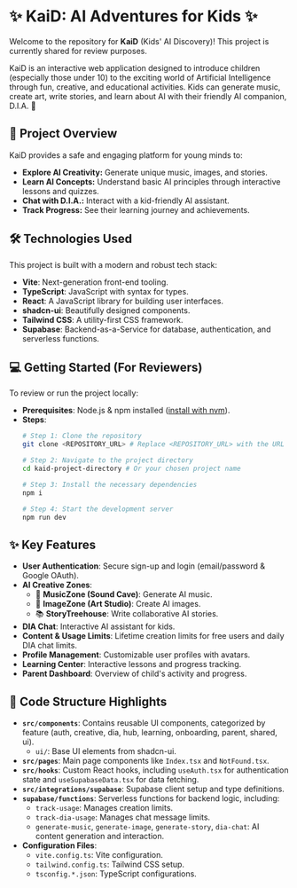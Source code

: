 # ✨ KaiD: AI Adventures for Kids ✨

Welcome to the repository for **KaiD** (Kids' AI Discovery)! This project is currently shared for review purposes.

KaiD is an interactive web application designed to introduce children (especially those under 10) to the exciting world of Artificial Intelligence through fun, creative, and educational activities. Kids can generate music, create art, write stories, and learn about AI with their friendly AI companion, D.I.A. 🤖

## 🚀 Project Overview

KaiD provides a safe and engaging platform for young minds to:
* **Explore AI Creativity:** Generate unique music, images, and stories.
* **Learn AI Concepts:** Understand basic AI principles through interactive lessons and quizzes.
* **Chat with D.I.A.:** Interact with a kid-friendly AI assistant.
* **Track Progress:** See their learning journey and achievements.

## 🛠️ Technologies Used

This project is built with a modern and robust tech stack:
* **Vite**: Next-generation front-end tooling.
* **TypeScript**: JavaScript with syntax for types.
* **React**: A JavaScript library for building user interfaces.
* **shadcn-ui**: Beautifully designed components.
* **Tailwind CSS**: A utility-first CSS framework.
* **Supabase**: Backend-as-a-Service for database, authentication, and serverless functions.

## 💻 Getting Started (For Reviewers)

To review or run the project locally:
* **Prerequisites**: Node.js & npm installed ([install with nvm](https://github.com/nvm-sh/nvm#installing-and-updating)).
* **Steps**:
    ```sh
    # Step 1: Clone the repository
    git clone <REPOSITORY_URL> # Replace <REPOSITORY_URL> with the URL of this Git repository

    # Step 2: Navigate to the project directory
    cd kaid-project-directory # Or your chosen project name

    # Step 3: Install the necessary dependencies
    npm i

    # Step 4: Start the development server
    npm run dev
    ```

## ✨ Key Features

* **User Authentication**: Secure sign-up and login (email/password & Google OAuth).
* **AI Creative Zones**:
    * 🎵 **MusicZone (Sound Cave)**: Generate AI music.
    * 🎨 **ImageZone (Art Studio)**: Create AI images.
    * 📚 **StoryTreehouse**: Write collaborative AI stories.
* **DIA Chat**: Interactive AI assistant for kids.
* **Content & Usage Limits**: Lifetime creation limits for free users and daily DIA chat limits.
* **Profile Management**: Customizable user profiles with avatars.
* **Learning Center**: Interactive lessons and progress tracking.
* **Parent Dashboard**: Overview of child's activity and progress.

## 📄 Code Structure Highlights

* **`src/components`**: Contains reusable UI components, categorized by feature (auth, creative, dia, hub, learning, onboarding, parent, shared, ui).
    * `ui/`: Base UI elements from shadcn-ui.
* **`src/pages`**: Main page components like `Index.tsx` and `NotFound.tsx`.
* **`src/hooks`**: Custom React hooks, including `useAuth.tsx` for authentication state and `useSupabaseData.tsx` for data fetching.
* **`src/integrations/supabase`**: Supabase client setup and type definitions.
* **`supabase/functions`**: Serverless functions for backend logic, including:
    * `track-usage`: Manages creation limits.
    * `track-dia-usage`: Manages chat message limits.
    * `generate-music`, `generate-image`, `generate-story`, `dia-chat`: AI content generation and interaction.
* **Configuration Files**:
    * `vite.config.ts`: Vite configuration.
    * `tailwind.config.ts`: Tailwind CSS setup.
    * `tsconfig.*.json`: TypeScript configurations.
